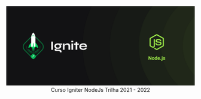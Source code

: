 <img src="./img/cover-node.js.png" alt="Trilha Ignite">

<div align="center">
<text style="font-weight: bold,text-decoration: underline;">Curso Igniter NodeJs Trilha 2021 - 2022<text>
</div>

